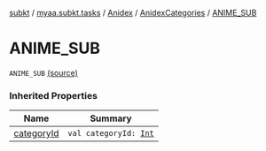 [subkt](../../../index.md) / [myaa.subkt.tasks](../../index.md) / [Anidex](../index.md) / [AnidexCategories](index.md) / [ANIME_SUB](./-a-n-i-m-e_-s-u-b.md)

# ANIME_SUB

`ANIME_SUB` [(source)](https://github.com/Myaamori/SubKt/blob/master/src/main/kotlin/myaa/subkt/tasks/tasks.kt#L1023)

### Inherited Properties

| Name | Summary |
|---|---|
| [categoryId](category-id.md) | `val categoryId: `[`Int`](https://kotlinlang.org/api/latest/jvm/stdlib/kotlin/-int/index.html) |
